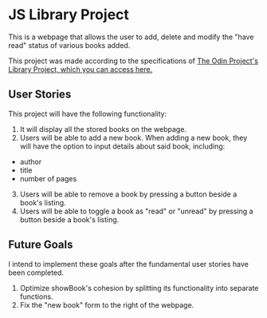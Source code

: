 # JS Library Project
This is a webpage that allows the user to add, delete and modify the "have read" status of various books added.

This project was made according to the specifications of [The Odin Project's Library Project, which you can access here.](https://www.theodinproject.com/lessons/node-path-javascript-library)

## User Stories
This project will have the following functionality:

1. It will display all the stored books on the webpage.
2. Users will be able to add a new book. When adding a new book, they will have the option to input details about said book, including:
- author
- title
- number of pages
3. Users will be able to remove a book by pressing a button beside a book's listing.
4. Users will be able to toggle a book as "read" or "unread" by pressing a button beside a book's listing.

## Future Goals
I intend to implement these goals after the fundamental user stories have been completed.

1. Optimize showBook's cohesion by splitting its functionality into separate functions.
2. Fix the "new book" form to the right of the webpage.